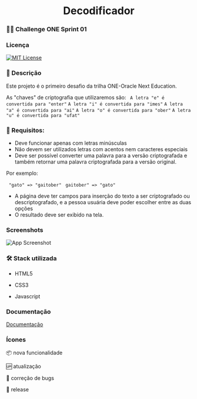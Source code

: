 <h1 align="center"> Decodificador </h1>

###  🧗🏽 Challenge ONE Sprint 01  


### Licença

[![MIT License](https://img.shields.io/badge/License-MIT-green.svg)](https://choosealicense.com/licenses/mit/)



### 📝 Descrição 

Este projeto é o primeiro desafio da trilha ONE-Oracle Next Education.

As "chaves" de criptografia que utilizaremos são:
`` A letra "e" é convertida para "enter"`` 
``A letra "i" é convertida para "imes"``
``A letra "a" é convertida para "ai"``
``A letra "o" é convertida para "ober"``
``A letra "u" é convertida para "ufat"``

### 🧵 Requisitos:
- Deve funcionar apenas com letras minúsculas
- Não devem ser utilizados letras com acentos nem caracteres especiais
- Deve ser possível converter uma palavra para a versão criptografada e também retornar uma palavra criptografada para a versão original.

Por exemplo:

`` "gato" => "gaitober"`` 
 `` gaitober" => "gato"`` 

- A página deve ter campos para inserção do texto a ser criptografado ou descriptografado, e a pessoa usuária deve poder escolher entre as duas opções
- O resultado deve ser exibido na tela.

### Screenshots

![App Screenshot](https://via.placeholder.com/468x300?text=App+Screenshot+Here)



### :hammer_and_wrench:	 Stack utilizada

* HTML5 

* CSS3

* Javascript

### Documentação

[Documentação](https://www.w3schools.com/)

### Ícones 

:package: nova funcionalidade 

:up: atualização 

:bug: correção de bugs

:checkered_flag: release 
